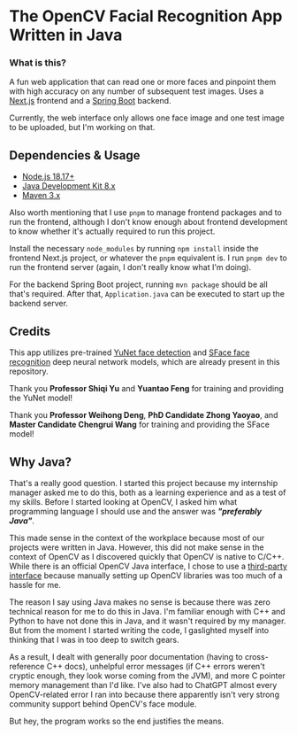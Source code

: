 # The OpenCV Facial Recognition App Written in Java
### What is this?
A fun web application that can read one or more faces and pinpoint them with high accuracy on any number of subsequent test images. Uses a [Next.js](https://nextjs.org/) frontend and a [Spring Boot](https://spring.io/projects/spring-boot) backend.

Currently, the web interface only allows one face image and one test image to be uploaded, but I'm working on that.

## Dependencies & Usage
- [Node.js 18.17+](https://nodejs.org/en)
- [Java Development Kit 8.x](https://www.oracle.com/java/technologies/downloads/#java8)
- [Maven 3.x](https://maven.apache.org/download.cgi)

Also worth mentioning that I use `pnpm` to manage frontend packages and to run the frontend, although I don't know enough about frontend development to know whether it's actually required to run this project.

Install the necessary `node_modules` by running `npm install` inside the frontend Next.js project, or whatever the `pnpm` equivalent is. I run `pnpm dev` to run the frontend server (again, I don't really know what I'm doing).

For the backend Spring Boot project, running `mvn package` should be all that's required. After that, `Application.java` can be executed to start up the backend server.

## Credits
This app utilizes pre-trained [YuNet face detection](https://github.com/opencv/opencv_zoo/tree/main/models/face_detection_yunet) and [SFace face recognition](https://github.com/opencv/opencv_zoo/tree/main/models/face_recognition_sface) deep neural network models, which are already present in this repository.

Thank you **Professor Shiqi Yu** and **Yuantao Feng** for training and providing the YuNet model!

Thank you **Professor Weihong Deng**, **PhD Candidate Zhong Yaoyao**, and **Master Candidate Chengrui Wang** for training and providing the SFace model!

## Why Java?
That's a really good question. I started this project because my internship manager asked me to do this, both as a learning experience and as a test of my skills. Before I started looking at OpenCV, I asked him what programming language I should use and the answer was ***"preferably Java"***.

This made sense in the context of the workplace because most of our projects were written in Java. However, this did not make sense in the context of OpenCV as I discovered quickly that OpenCV is native to C/C++. While there is an official OpenCV Java interface, I chose to use a [third-party interface](https://github.com/bytedeco/javacv) because manually setting up OpenCV libraries was too much of a hassle for me.

The reason I say using Java makes no sense is because there was zero technical reason for me to do this in Java. I'm familiar enough with C++ and Python to have not done this in Java, and it wasn't required by my manager. But from the moment I started writing the code, I gaslighted myself into thinking that I was in too deep to switch gears.

As a result, I dealt with generally poor documentation (having to cross-reference C++ docs), unhelpful error messages (if C++ errors weren't cryptic enough, they look worse coming from the JVM), and more C pointer memory management than I'd like. I've also had to ChatGPT almost every OpenCV-related error I ran into because there apparently isn't very strong community support behind OpenCV's face module.

But hey, the program works so the end justifies the means.
